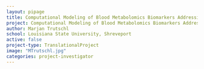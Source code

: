 ```yaml
---
layout: pipage
title: Computational Modeling of Blood Metabolomics Biomarkers Addressing Racial Disparity
project: Computational Modeling of Blood Metabolomics Biomarkers Addressing Racial Disparity
author: Marjan Trutschl
school: Louisiana State University, Shreveport
active: false
project-type: TranslationalProject
image: "MTrutschl.jpg"
categories: project-investigator
---
```

